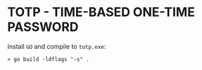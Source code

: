 # TOTP - TIME-BASED ONE-TIME PASSWORD



Install `GO` and compile to `totp.exe`:

    > go build -ldflags "-s" .